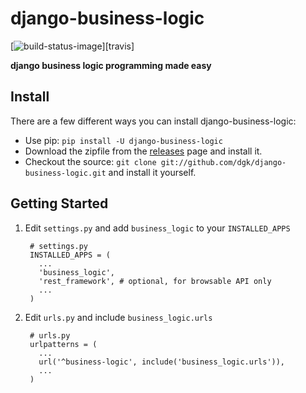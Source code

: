 # django-business-logic

[![build-status-image]][travis]

**django business logic programming made easy**

## Install
There are a few different ways you can install django-business-logic:

* Use pip: `pip install -U django-business-logic`
* Download the zipfile from the [releases](https://github.com/dgk/django-business-logic/releases) page and install it. 
* Checkout the source: `git clone git://github.com/dgk/django-business-logic.git` and install it yourself.

## Getting Started

1. Edit `settings.py` and add  `business_logic` to your `INSTALLED_APPS` 
    
        # settings.py
        INSTALLED_APPS = (
          ...
          'business_logic',
          'rest_framework', # optional, for browsable API only
          ...
        )

1. Edit `urls.py` and include `business_logic.urls`
 
        # urls.py
        urlpatterns = (
          ...
          url('^business-logic', include('business_logic.urls')),
          ...
        )
 
[build-status-image]: https://img.shields.io/travis/dgk/django-business-logic.svg
